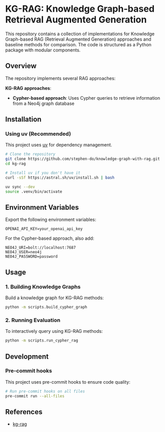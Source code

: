 # KG-RAG: Knowledge Graph-based Retrieval Augmented Generation

This repository contains a collection of implementations for Knowledge Graph-based RAG (Retrieval Augmented Generation) approaches and baseline methods for comparison. The code is structured as a Python package with modular components.

## Overview

The repository implements several RAG approaches:

**KG-RAG approaches**:
   - **Cypher-based approach**: Uses Cypher queries to retrieve information from a Neo4j graph database
## Installation

### Using uv (Recommended)

This project uses [uv](https://github.com/astral-sh/uv) for dependency management.

```bash
# Clone the repository
git clone https://github.com/stephen-do/knowledge-graph-with-rag.git
cd kg-rag

# Install uv if you don't have it
curl -sSf https://astral.sh/uv/install.sh | bash

uv sync --dev
source .venv/bin/activate
```


## Environment Variables

Export the following environment variables:

```
OPENAI_API_KEY=your_openai_api_key
```

For the Cypher-based approach, also add:

```
NEO4J_URI=bolt://localhost:7687
NEO4J_USER=neo4j
NEO4J_PASSWORD=password
```

## Usage

### 1. Building Knowledge Graphs

Build a knowledge graph for KG-RAG methods:

```bash
python -m scripts.build_cypher_graph
```
### 2. Running Evaluation
To interactively query using KG-RAG methods:

```bash
python -m scripts.run_cypher_rag 
```

## Development

### Pre-commit hooks

This project uses pre-commit hooks to ensure code quality:

```bash
# Run pre-commit hooks on all files
pre-commit run --all-files
```

## References

- [kg-rag](https://github.com/VectorInstitute/kg-rag)
